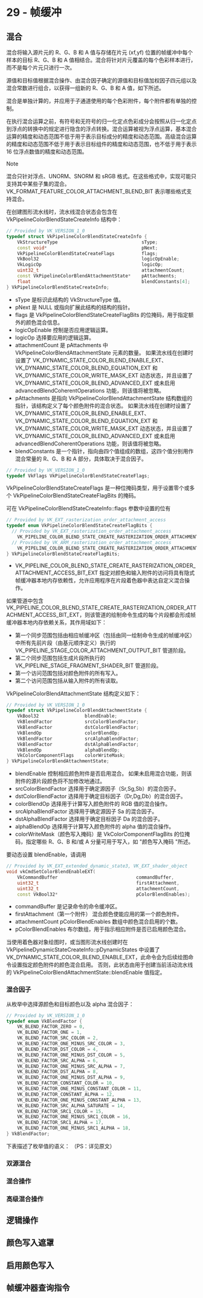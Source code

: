 # 29 - 帧缓冲

## 混合

混合将输入源片元的 R、G、B 和 A 值与存储在片元 (xf,yf) 位置的帧缓冲中每个样本的目标 R、G、B 和 A 值相结合。混合将针对片元覆盖的每个色彩样本进行，而不是每个片元只进行一次。

源值和目标值根据混合操作、由混合因子确定的源值和目标值加权因子四元组以及混合常数进行组合，以获得一组新的 R、G、B 和 A 值，如下所述。

混合是单独计算的，并应用于子通道使用的每个色彩附件，每个附件都有单独的控制。

在执行混合运算之前，有符号和无符号的归一化定点色彩成分会按照从归一化定点到浮点的转换中的规定进行隐含的浮点转换。混合运算被视为浮点运算，基本混合运算的精度和动态范围不低于用于表示目标成分的精度和动态范围。高级混合运算的精度和动态范围不低于用于表示目标组件的精度和动态范围，也不低于用于表示 16 位浮点数值的精度和动态范围。

> [!note]
> 混合只针对浮点、UNORM、SNORM 和 sRGB 格式。在这些格式中，实现可能只支持其中某些子集的混合。VK_FORMAT_FEATURE_COLOR_ATTACHMENT_BLEND_BIT 表示哪些格式支持混合。

在创建图形流水线时，流水线混合状态会包含在 VkPipelineColorBlendStateCreateInfo 结构中：

```cpp
// Provided by VK_VERSION_1_0
typedef struct VkPipelineColorBlendStateCreateInfo {
    VkStructureType                               sType;
    const void*                                   pNext;
    VkPipelineColorBlendStateCreateFlags          flags;
    VkBool32                                      logicOpEnable;
    VkLogicOp                                     logicOp;
    uint32_t                                      attachmentCount;
    const VkPipelineColorBlendAttachmentState*    pAttachments;
    float                                         blendConstants[4];
} VkPipelineColorBlendStateCreateInfo;
```

- sType 是标识此结构的 VkStructureType 值。
- pNext 是 NULL 或指向扩展此结构的结构的指针。
- flags 是 VkPipelineColorBlendStateCreateFlagBits 的位掩码，用于指定额外的颜色混合信息。
- logicOpEnable 控制是否应用逻辑运算。
- logicOp 选择要应用的逻辑运算。
- attachmentCount 是 pAttachments 中 VkPipelineColorBlendAttachmentState 元素的数量。 如果流水线在创建时设置了 VK_DYNAMIC_STATE_COLOR_BLEND_ENABLE_EXT、VK_DYNAMIC_STATE_COLOR_BLEND_EQUATION_EXT 和 VK_DYNAMIC_STATE_COLOR_WRITE_MASK_EXT 动态状态，并且设置了 VK_DYNAMIC_STATE_COLOR_BLEND_ADVANCED_EXT 或未启用 advancedBlendCoherentOperations 功能，则该值将被忽略。
- pAttachments 是指向 VkPipelineColorBlendAttachmentState 结构数组的指针，该结构定义了每个颜色附件的混合状态。 如果流水线在创建时设置了 VK_DYNAMIC_STATE_COLOR_BLEND_ENABLE_EXT、VK_DYNAMIC_STATE_COLOR_BLEND_EQUATION_EXT 和 VK_DYNAMIC_STATE_COLOR_WRITE_MASK_EXT 动态状态，并且设置了 VK_DYNAMIC_STATE_COLOR_BLEND_ADVANCED_EXT 或未启用 advancedBlendCoherentOperations 功能，则该值将被忽略。
- blendConstants 是一个指针，指向由四个值组成的数组，这四个值分别用作混合常量的 R、G、B 和 A 部分，具体取决于混合因子。

```cpp
// Provided by VK_VERSION_1_0
typedef VkFlags VkPipelineColorBlendStateCreateFlags;
```

VkPipelineColorBlendStateCreateFlags 是一种位掩码类型，用于设置零个或多个 VkPipelineColorBlendStateCreateFlagBits 的掩码。

可在 VkPipelineColorBlendStateCreateInfo::flags 参数中设置的位有

```cpp
// Provided by VK_EXT_rasterization_order_attachment_access
typedef enum VkPipelineColorBlendStateCreateFlagBits {
  // Provided by VK_EXT_rasterization_order_attachment_access
    VK_PIPELINE_COLOR_BLEND_STATE_CREATE_RASTERIZATION_ORDER_ATTACHMENT_ACCESS_BIT_EXT = 0x00000001,
  // Provided by VK_ARM_rasterization_order_attachment_access
    VK_PIPELINE_COLOR_BLEND_STATE_CREATE_RASTERIZATION_ORDER_ATTACHMENT_ACCESS_BIT_ARM = VK_PIPELINE_COLOR_BLEND_STATE_CREATE_RASTERIZATION_ORDER_ATTACHMENT_ACCESS_BIT_EXT,
} VkPipelineColorBlendStateCreateFlagBits;
```

- VK_PIPELINE_COLOR_BLEND_STATE_CREATE_RASTERIZATION_ORDER_ATTACHMENT_ACCESS_BIT_EXT 指定对颜色和输入附件的访问将具有隐式帧缓冲器本地内存依赖性，允许应用程序在片段着色器中表达自定义混合操作。

如果管道中包含 VK_PIPELINE_COLOR_BLEND_STATE_CREATE_RASTERIZATION_ORDER_ATTACHMENT_ACCESS_BIT_EXT，则该管道的绘制命令生成的每个片段都会形成帧缓冲器本地内存依赖关系，其作用域如下：

- 第一个同步范围包括由相应帧缓冲区（包括由同一绘制命令生成的帧缓冲区）中所有先前片段（由基元顺序定义）执行的 VK_PIPELINE_STAGE_COLOR_ATTACHMENT_OUTPUT_BIT 管道阶段。
- 第二个同步范围包括生成片段所执行的 VK_PIPELINE_STAGE_FRAGMENT_SHADER_BIT 管道阶段。
- 第一个访问范围包括对颜色附件的所有写入。
- 第二个访问范围包括从输入附件的所有读取。

VkPipelineColorBlendAttachmentState 结构定义如下：

```cpp
// Provided by VK_VERSION_1_0
typedef struct VkPipelineColorBlendAttachmentState {
    VkBool32                 blendEnable;
    VkBlendFactor            srcColorBlendFactor;
    VkBlendFactor            dstColorBlendFactor;
    VkBlendOp                colorBlendOp;
    VkBlendFactor            srcAlphaBlendFactor;
    VkBlendFactor            dstAlphaBlendFactor;
    VkBlendOp                alphaBlendOp;
    VkColorComponentFlags    colorWriteMask;
} VkPipelineColorBlendAttachmentState;
```

- blendEnable 控制相应颜色附件是否启用混合。 如果未启用混合功能，则该附件的源片段颜色将不加修改地通过。
- srcColorBlendFactor 选择用于确定源因子（Sr,Sg,Sb）的混合因子。
- dstColorBlendFactor 选择用于确定目标因子（Dr,Dg,Db）的混合因子。
- colorBlendOp 选择用于计算写入颜色附件的 RGB 值的混合操作。
- srcAlphaBlendFactor 选择用于确定源因子 Sa 的混合因子。
- dstAlphaBlendFactor 选择用于确定目标因子 Da 的混合因子。
- alphaBlendOp 选择用于计算写入颜色附件的 alpha 值的混合操作。
- colorWriteMask（颜色写入掩码）是 VkColorComponentFlagBits 的位掩码，指定哪些 R、G、B 和/或 A 分量可用于写入，如 "颜色写入掩码 "所述。

要动态设置 blendEnable，请调用

```cpp
// Provided by VK_EXT_extended_dynamic_state3, VK_EXT_shader_object
void vkCmdSetColorBlendEnableEXT(
    VkCommandBuffer                             commandBuffer,
    uint32_t                                    firstAttachment,
    uint32_t                                    attachmentCount,
    const VkBool32*                             pColorBlendEnables);
```

- commandBuffer 是记录命令的命令缓冲区。
- firstAttachment（第一个附件） 混合颜色使能应用的第一个颜色附件。
- attachmentCount pColorBlendEnables 数组中颜色混合启用的个数。
- pColorBlendEnables 布尔数组，用于指示相应附件是否已启用颜色混合。

当使用着色器对象绘图时，或当图形流水线创建时在 VkPipelineDynamicStateCreateInfo::pDynamicStates 中设置了 VK_DYNAMIC_STATE_COLOR_BLEND_ENABLE_EXT，此命令会为后续绘图命令设置指定颜色附件的颜色混合启用。 否则，此状态由用于创建当前活动流水线的 VkPipelineColorBlendAttachmentState::blendEnable 值指定。

### 混合因子

从枚举中选择源颜色和目标颜色以及 alpha 混合因子：

```cpp
// Provided by VK_VERSION_1_0
typedef enum VkBlendFactor {
    VK_BLEND_FACTOR_ZERO = 0,
    VK_BLEND_FACTOR_ONE = 1,
    VK_BLEND_FACTOR_SRC_COLOR = 2,
    VK_BLEND_FACTOR_ONE_MINUS_SRC_COLOR = 3,
    VK_BLEND_FACTOR_DST_COLOR = 4,
    VK_BLEND_FACTOR_ONE_MINUS_DST_COLOR = 5,
    VK_BLEND_FACTOR_SRC_ALPHA = 6,
    VK_BLEND_FACTOR_ONE_MINUS_SRC_ALPHA = 7,
    VK_BLEND_FACTOR_DST_ALPHA = 8,
    VK_BLEND_FACTOR_ONE_MINUS_DST_ALPHA = 9,
    VK_BLEND_FACTOR_CONSTANT_COLOR = 10,
    VK_BLEND_FACTOR_ONE_MINUS_CONSTANT_COLOR = 11,
    VK_BLEND_FACTOR_CONSTANT_ALPHA = 12,
    VK_BLEND_FACTOR_ONE_MINUS_CONSTANT_ALPHA = 13,
    VK_BLEND_FACTOR_SRC_ALPHA_SATURATE = 14,
    VK_BLEND_FACTOR_SRC1_COLOR = 15,
    VK_BLEND_FACTOR_ONE_MINUS_SRC1_COLOR = 16,
    VK_BLEND_FACTOR_SRC1_ALPHA = 17,
    VK_BLEND_FACTOR_ONE_MINUS_SRC1_ALPHA = 18,
} VkBlendFactor;
```

下表描述了枚举值的语义：
（PS：详见原文）

### 双源混合

### 混合操作

### 高级混合操作

## 逻辑操作

## 颜色写入遮罩

## 启用颜色写入

## 帧缓冲器查询指令

```

```
